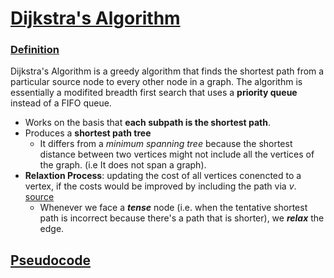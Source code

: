 # <u>Dijkstra's Algorithm</u>
### <u>Definition</u>
Dijkstra's Algorithm is a greedy algorithm that finds the shortest path from a particular source node to every other node in a graph. The algorithm is essentially a modifited breadth first search that uses a **priority queue** instead of a FIFO queue. 
* Works on the basis that **each subpath is the shortest path**.
* Produces a **shortest path tree**
	* It differs from a *minimum spanning tree* because the shortest distance between two vertices might not include all the vertices of the graph. (i.e It does not span a graph).
* **Relaxtion Process**: updating the cost of all vertices conencted to a vertex, if the costs would be improved by including the path via *v*. [source](https://stackoverflow.com/questions/12782431/relaxation-of-an-edge-in-dijkstras-algorithm#:~:text=The%20relaxation%20process%20in%20Dijkstra%27s%20algorithm%20refers%20to%20updating%20the%20cost%20of%20all%20vertices%20connected%20to%20a%20vertex%20v%2C%20if%20those%20costs%20would%20be%20improved%20by%20including%20the%20path%20via%20v.)
	* Whenever we face a ***tense*** node (i.e. when the tentative shortest path is incorrect because there's a path that is shorter), we ***relax*** the edge.
## <u>Pseudocode</u>